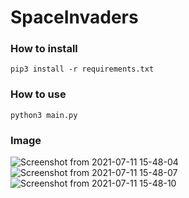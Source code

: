# SpaceInvaders

### How to install
```
pip3 install -r requirements.txt
```
### How to use
```
python3 main.py
```
### Image
![Screenshot from 2021-07-11 15-48-04](https://user-images.githubusercontent.com/62138169/125190272-7a388c80-e266-11eb-85f9-0cace4f332d1.png)
![Screenshot from 2021-07-11 15-48-07](https://user-images.githubusercontent.com/62138169/125190275-7f95d700-e266-11eb-8935-26abdac27f36.png)
![Screenshot from 2021-07-11 15-48-10](https://user-images.githubusercontent.com/62138169/125190280-83295e00-e266-11eb-856a-613a205c5d5e.png)

